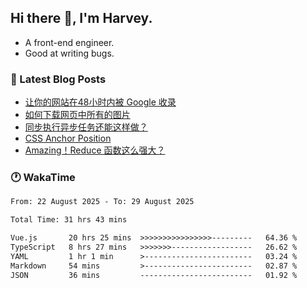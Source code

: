 ## Hi there 👋, I'm Harvey.

- A front-end engineer.
- Good at writing bugs.

### 📖 Latest Blog Posts
<!-- BLOG-POST-LIST:START -->
- [让你的网站在48小时内被 Google 收录](https://blog.izou.top/posts/google-index-script/)
- [如何下载网页中所有的图片](https://blog.izou.top/posts/download-page-img/)
- [同步执行异步任务还能这样做？](https://blog.izou.top/posts/sync-executed/)
- [CSS Anchor Position](https://blog.izou.top/posts/css-anchor/)
- [Amazing！Reduce 函数这么强大？](https://blog.izou.top/posts/reduce-usage/)
<!-- BLOG-POST-LIST:END -->

### 🕐 WakaTime
<!--START_SECTION:waka-->

```txt
From: 22 August 2025 - To: 29 August 2025

Total Time: 31 hrs 43 mins

Vue.js       20 hrs 25 mins  >>>>>>>>>>>>>>>>---------   64.36 %
TypeScript   8 hrs 27 mins   >>>>>>>------------------   26.62 %
YAML         1 hr 1 min      >------------------------   03.24 %
Markdown     54 mins         >------------------------   02.87 %
JSON         36 mins         -------------------------   01.92 %
```

<!--END_SECTION:waka-->
